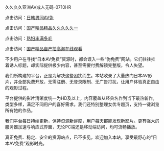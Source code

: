 久久久久亚洲AV成人无码-0710HR

点击访问：<a href="https://heiliaozj3tjd.pages.dev">日韩男同AV免</a>

点击访问：<a href="https://heiliaoe8ajia.pages.dev">国产精品精品久久久久久一</a>

点击访问：<a href="https://heiliaoxwd5i8.pages.dev">熟妇丰满多毛</a>

点击访问：<a href="https://heiliaowzu4ur.pages.dev">国产精品自产拍高潮在线观看</a>


不少用户在寻找“日本AV免费”资源时，都会误入一些“伪免费”网站。它们往往挂着诱人标题，却实际提供极少内容，甚至需要付费解锁完整版，令人失望。

我们所构建的平台，正是为解决这些困扰而生。本站收录了大量热门日本AV影片，并全部免费开放，无需注册、无登录限制、无广告打扰，让用户体验真正自由的观影过程。

平台提供的影片清晰度统一为HD及以上，内容覆盖从经典名作到当下最热新作，类型多样，满足不同用户的喜好需求。我们还特别整理女优专题页，支持一键浏览所有她的作品。

我们平台每日持续更新，保持资源新鲜度，用户每天都能发现新影片。更有强大的服务器加速与响应式界面，无论PC端还是移动端访问，均可流畅播放。

真正免费、稳定、安全的资源站点，已不多见。欢迎加入本站，享受最舒心的“日本AV免费”观影时光。

<span style="display:none;">[Canonical link]( https://github.com/ln20250710/riben232 ）</span>
